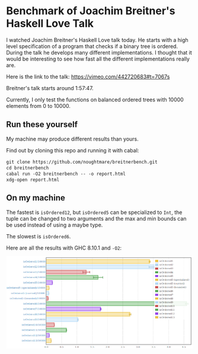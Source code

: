 # Benchmark of Joachim Breitner's Haskell Love Talk

I watched Joachim Breitner's Haskell Love talk today. He starts with a high level specification of a program that checks if a binary tree is ordered. During the talk he develops many different implementations. I thought that it would be interesting to see how fast all the different implementations really are.

Here is the link to the talk: https://vimeo.com/442720683#t=7067s

Breitner's talk starts around 1:57:47.

Currently, I only test the functions on balanced ordered trees with 10000
elements from 0 to 10000.

## Run these yourself

My machine may produce different results than yours.

Find out by cloning this repo and running it with cabal:

```
git clone https://github.com/noughtmare/breitnerbench.git
cd breitnerbench
cabal run -O2 breitnerbench -- -o report.html
xdg-open report.html
```

## On my machine

The fastest is `isOrdered12`, but `isOrdered5` can be specialized to `Int`, the tuple can be changed to two arguments and the max and min bounds can be used instead of using a maybe type.

The slowest is `isOrdered6`.

Here are all the results with GHC 8.10.1 and `-O2`:

![report](report/report.png)
